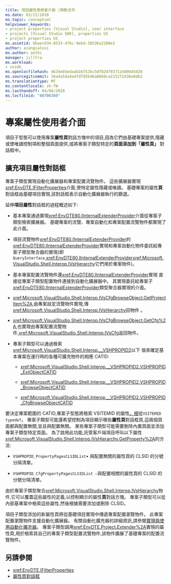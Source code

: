 ```yaml
---
title: 項目屬性使用者介面 |微軟文件
ms.date: 03/22/2018
ms.topic: conceptual
helpviewer_keywords:
- project properties [Visual Studio], user interface
- projects [Visual Studio SDK], properties UI
- project properties UI
ms.assetid: b6aec634-8533-476c-9ebd-36536a2288e2
author: acangialosi
ms.author: anthc
manager: jillfra
ms.workload:
- vssdk
ms.openlocfilehash: 4634eb5edaab16752bc5df82d70371a580845d28
ms.sourcegitcommit: 16a4a5da4a4fd795b46a0869ca2152f2d36e6db2
ms.translationtype: MT
ms.contentlocale: zh-TW
ms.lasthandoff: 04/06/2020
ms.locfileid: "80706389"
---
```

# <a name="project-property-user-interface"></a>專案屬性使用者介面

項目子型態可以使用專案**屬性頁**對話方塊中的項目,因為它們由基礎專案提供,隱藏或使唯讀控制項和整個頁面提供,或將專案子類型特定的**頁面添加到「屬性頁」** 對話框中。

## <a name="extending-the-project-property-dialog-box"></a>擴充項目屬性對話框

專案子類型實現自動化擴展器和專案配置流覽物件。 這些擴展器實現<xref:EnvDTE.IFilterProperties>介面,使特定屬性隱藏或唯讀。 基礎專案的屬性**頁**對話框由基礎項目實現,該對話框表示自動化擴展器執行的篩選。

延伸**項目屬性**對話框的過程概述如下:

- 基本專案通過實現<xref:EnvDTE80.IInternalExtenderProvider>介面從專案子類型檢索擴展器。 基礎專案的流覽、專案自動化和專案配置流覽物件都實現了此介面。

- 項目流覽物件<xref:EnvDTE80.IInternalExtenderProvider>的<xref:EnvDTE80.IInternalExtenderProvider>實現和專案自動化物件委託給專案子類型聚合器的實現(即`QueryInterface`,<xref:EnvDTE80.IInternalExtenderProvider><xref:Microsoft.VisualStudio.Shell.Interop.IVsHierarchy>它們用於專案物件)。

- 基本專案配置流覽物件還<xref:EnvDTE80.IInternalExtenderProvider>實現 直接從專案子類型配置物件連接到自動化擴展器中。 其實現委託給專案子<xref:EnvDTE80.IInternalExtenderProvider>類型聚合器實現的介面。

- <xref:Microsoft.VisualStudio.Shell.Interop.IVsCfgBrowseObject.GetProjectItem%2A>,由專案設定流覽物件實現,傳<xref:Microsoft.VisualStudio.Shell.Interop.IVsHierarchy>回物件 。

- <xref:Microsoft.VisualStudio.Shell.Interop.IVsCfgBrowseObject.GetCfg%2A>,也實現由專案配置流覽物件,<xref:Microsoft.VisualStudio.Shell.Interop.IVsCfg>返回物件。

- 專案子類型可以通過檢索<xref:Microsoft.VisualStudio.Shell.Interop.__VSHPROPID2>以下 值來確定基本專案在運行時的各種可擴充物件的相應 CATID:

  - <xref:Microsoft.VisualStudio.Shell.Interop.__VSHPROPID2.VSHPROPID_ExtObjectCATID>

  - <xref:Microsoft.VisualStudio.Shell.Interop.__VSHPROPID2.VSHPROPID_BrowseObjectCATID>

  - <xref:Microsoft.VisualStudio.Shell.Interop.__VSHPROPID2.VSHPROPID_CfgBrowseObjectCATID>

要決定專案範圍的 CATID,專案子型態將檢索 VSITEMID 的屬性[。根](<xref:Microsoft.VisualStudio.VSConstants.VSITEMID#Microsoft_VisualStudio_VSConstants_VSITEMID_Root>)從`VSITEMID typedef`。 專案子類型可能還希望控制為項目顯示哪些**屬性頁**對話框頁,這兩個頁面都與配置無關,並且與配置無關。 某些專案子類型可能需要刪除內置頁面並添加專案子類型特定頁面。 為了啟用此功能,託管客戶端項目呼叫以下屬性<xref:Microsoft.VisualStudio.Shell.Interop.IVsHierarchy.GetProperty%2A>的方法:

- `VSHPROPID_PropertyPagesCLSIDList`• 與配置無關的屬性頁的 CLSID 的分號分隔清單。

- `VSHPROPID_CfgPropertyPagesCLSIDList —`與配置相關的屬性頁的 CLSID 的分號分隔清單。

由於專案子類型聚合<xref:Microsoft.VisualStudio.Shell.Interop.IVsHierarchy>物件,它可以覆蓋這些屬性的定義,以控制顯示的屬性**頁**對話方塊。 專案子類型可以從內部基專案中檢索這些屬性,然後根據需要添加或刪除 CLSID。

項目子類型添加的新屬性頁將從基礎項目實現中傳遞專案配置瀏覽物件。 此專案配置瀏覽物件支援自動化擴展器。 有關自動化擴充器的詳細資訊,請參閱[實現與使用自動化擴充器](https://msdn.microsoft.com/Library/0d5c218c-f412-4b28-ab0c-33a611f62356)。 專案子類型調用<xref:EnvDTE.Project.Extender%2A>實現的屬性頁,用於檢索其自己的專案子類型配置流覽物件,該物件擴展了基礎專案的配置流覽物件。

## <a name="see-also"></a>另請參閱

- <xref:EnvDTE.IFilterProperties>
- [屬性頁對話框](/previous-versions/visualstudio/visual-studio-2010/as5chysf(v=vs.100))
